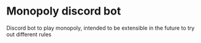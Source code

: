 # Monopoly discord bot
Discord bot to play monopoly, intended to be extensible in the future to try out different rules